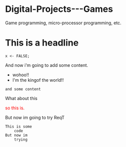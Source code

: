 Digital-Projects---Games
========================

Game programming, micro-processor programming, etc.

# This is a headline

```{r, echo=FALSE}
x <- FALSE;
```

And now i'm going to add some content.
* wohoo!!
* I'm the kingof the world!!

`and some content`

What about this

<font color="red">so this is.</font>

But now im going to try ReqT

```ReqT
This is some
    code
But now im
    trying
    
```






